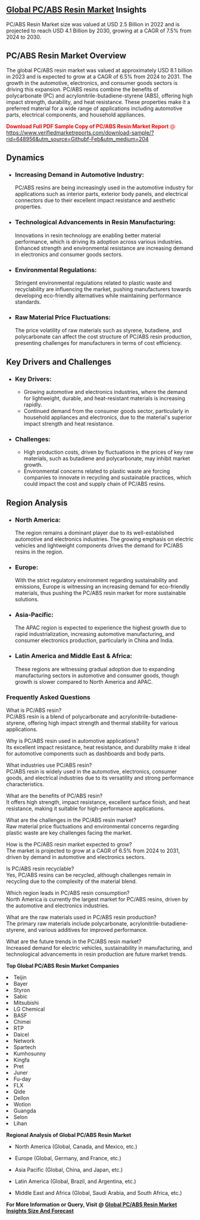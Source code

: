 <h2><a href="https://www.verifiedmarketreports.com/download-sample/?rid=648956&amp;utm_source=Githubf&amp;utm_medium=204" target="_blank">Global PC/ABS Resin Market</a> Insights</h2><p>PC/ABS Resin Market size was valued at USD 2.5 Billion in 2022 and is projected to reach USD 4.1 Billion by 2030, growing at a CAGR of 7.5% from 2024 to 2030.</p><p> <h2>PC/ABS Resin Market Overview</h2> <p>The global PC/ABS resin market was valued at approximately USD 8.1 billion in 2023 and is expected to grow at a CAGR of 6.5% from 2024 to 2031. The growth in the automotive, electronics, and consumer goods sectors is driving this expansion. PC/ABS resins combine the benefits of polycarbonate (PC) and acrylonitrile-butadiene-styrene (ABS), offering high impact strength, durability, and heat resistance. These properties make it a preferred material for a wide range of applications including automotive parts, electrical components, and household appliances.</p> <p><p><span class=""><span style="color: #ff0000;"><strong>Download Full PDF Sample Copy of PC/ABS Resin Market Report</strong> @ </span><a href="https://www.verifiedmarketreports.com/download-sample/?rid=648956&amp;utm_source=Githubf-Feb&amp;utm_medium=204" target="_blank">https://www.verifiedmarketreports.com/download-sample/?rid=648956&amp;utm_source=Githubf-Feb&amp;utm_medium=204</a></span></p></p> <h2>Dynamics</h2> <ul> <li><h3>Increasing Demand in Automotive Industry:</h3> PC/ABS resins are being increasingly used in the automotive industry for applications such as interior parts, exterior body panels, and electrical connectors due to their excellent impact resistance and aesthetic properties.</li> <li><h3>Technological Advancements in Resin Manufacturing:</h3> Innovations in resin technology are enabling better material performance, which is driving its adoption across various industries. Enhanced strength and environmental resistance are increasing demand in electronics and consumer goods sectors.</li> <li><h3>Environmental Regulations:</h3> Stringent environmental regulations related to plastic waste and recyclability are influencing the market, pushing manufacturers towards developing eco-friendly alternatives while maintaining performance standards.</li> <li><h3>Raw Material Price Fluctuations:</h3> The price volatility of raw materials such as styrene, butadiene, and polycarbonate can affect the cost structure of PC/ABS resin production, presenting challenges for manufacturers in terms of cost efficiency.</li> </ul> <h2>Key Drivers and Challenges</h2> <ul> <li><h3>Key Drivers:</h3> <ul> <li>Growing automotive and electronics industries, where the demand for lightweight, durable, and heat-resistant materials is increasing rapidly.</li> <li>Continued demand from the consumer goods sector, particularly in household appliances and electronics, due to the material's superior impact strength and heat resistance.</li> </ul> </li> <li><h3>Challenges:</h3> <ul> <li>High production costs, driven by fluctuations in the prices of key raw materials, such as butadiene and polycarbonate, may inhibit market growth.</li> <li>Environmental concerns related to plastic waste are forcing companies to innovate in recycling and sustainable practices, which could impact the cost and supply chain of PC/ABS resins.</li> </ul> </li> </ul> <h2>Region Analysis</h2> <ul> <li><h3>North America:</h3> The region remains a dominant player due to its well-established automotive and electronics industries. The growing emphasis on electric vehicles and lightweight components drives the demand for PC/ABS resins in the region.</li> <li><h3>Europe:</h3> With the strict regulatory environment regarding sustainability and emissions, Europe is witnessing an increasing demand for eco-friendly materials, thus pushing the PC/ABS resin market for more sustainable solutions.</li> <li><h3>Asia-Pacific:</h3> The APAC region is expected to experience the highest growth due to rapid industrialization, increasing automotive manufacturing, and consumer electronics production, particularly in China and India.</li> <li><h3>Latin America and Middle East & Africa:</h3> These regions are witnessing gradual adoption due to expanding manufacturing sectors in automotive and consumer goods, though growth is slower compared to North America and APAC.</li> </ul> <h3>Frequently Asked Questions</h3> <p>What is PC/ABS resin? <br>PC/ABS resin is a blend of polycarbonate and acrylonitrile-butadiene-styrene, offering high impact strength and thermal stability for various applications.</p> <p>Why is PC/ABS resin used in automotive applications? <br>Its excellent impact resistance, heat resistance, and durability make it ideal for automotive components such as dashboards and body parts.</p> <p>What industries use PC/ABS resin? <br>PC/ABS resin is widely used in the automotive, electronics, consumer goods, and electrical industries due to its versatility and strong performance characteristics.</p> <p>What are the benefits of PC/ABS resin? <br>It offers high strength, impact resistance, excellent surface finish, and heat resistance, making it suitable for high-performance applications.</p> <p>What are the challenges in the PC/ABS resin market? <br>Raw material price fluctuations and environmental concerns regarding plastic waste are key challenges facing the market.</p> <p>How is the PC/ABS resin market expected to grow? <br>The market is projected to grow at a CAGR of 6.5% from 2024 to 2031, driven by demand in automotive and electronics sectors.</p> <p>Is PC/ABS resin recyclable? <br>Yes, PC/ABS resins can be recycled, although challenges remain in recycling due to the complexity of the material blend.</p> <p>Which region leads in PC/ABS resin consumption? <br>North America is currently the largest market for PC/ABS resins, driven by the automotive and electronics industries.</p> <p>What are the raw materials used in PC/ABS resin production? <br>The primary raw materials include polycarbonate, acrylonitrile-butadiene-styrene, and various additives for improved performance.</p> <p>What are the future trends in the PC/ABS resin market? <br>Increased demand for electric vehicles, sustainability in manufacturing, and technological advancements in resin production are future market trends.</p> </p><p><strong>Top Global PC/ABS Resin Market Companies</strong></p><div data-test-id=""><p><li>Teijin</li><li> Bayer</li><li> Styron</li><li> Sabic</li><li> Mitsubishi</li><li> LG Chemical</li><li> BASF</li><li> Chimei</li><li> RTP</li><li> Daicel</li><li> Network</li><li> Spartech</li><li> Kumhosunny</li><li> Kingfa</li><li> Pret</li><li> Juner</li><li> Fu-day</li><li> FLX</li><li> Qide</li><li> Dellon</li><li> Wotlon</li><li> Guangda</li><li> Selon</li><li> Lihan</li></p><div><strong>Regional Analysis of&nbsp;Global PC/ABS Resin Market</strong></div><ul><li dir="ltr"><p dir="ltr">North America&nbsp;(Global, Canada, and Mexico, etc.)</p></li><li dir="ltr"><p dir="ltr">Europe (Global, Germany, and France, etc.)</p></li><li dir="ltr"><p dir="ltr">Asia Pacific&nbsp;(Global, China, and Japan, etc.)</p></li><li dir="ltr"><p dir="ltr">Latin America&nbsp;(Global, Brazil, and Argentina, etc.)</p></li><li dir="ltr">Middle East and Africa&nbsp;(Global, Saudi Arabia, and South Africa, etc.)</li></ul><p><strong>For More Information or Query, Visit @&nbsp;</strong><strong><a href="https://www.verifiedmarketreports.com/product/pc-abs-resin-market/?utm_source=Githubf&amp;utm_medium=204" target="_blank">Global PC/ABS Resin Market Insights Size And Forecast</a></strong></p></div>
